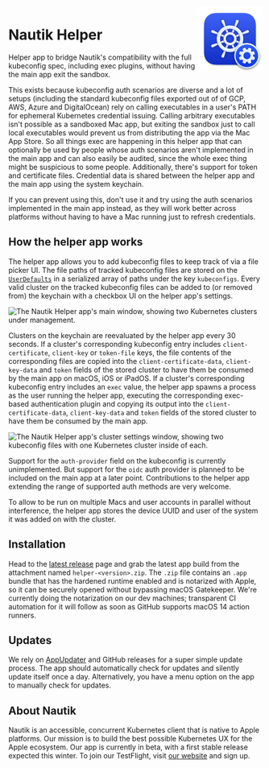 <img src="/Nautik Helper/Assets.xcassets/AppIcon.appiconset/app_icon_helper_256.png" align="right" width="128" height="128" />

# Nautik Helper

<!-- [![CI](https://github.com/nautik-io/helper/actions/workflows/ci.yml/badge.svg)](https://github.com/nautik-io/helper/actions/workflows/ci.yml)
[![Release](https://github.com/nautik-io/helper/actions/workflows/release.yml/badge.svg)](https://github.com/nautik-io/helper/actions/workflows/release.yml) -->

Helper app to bridge Nautik's compatibility with the full kubeconfig spec, including exec plugins, without having the main app exit the sandbox.

This exists because kubeconfig auth scenarios are diverse and a lot of setups (including the standard kubeconfig files exported out of of GCP, AWS, Azure and DigitalOcean) rely on calling executables in a user's PATH for ephemeral Kubernetes credential issuing. Calling arbitrary executables isn't possible as a sandboxed Mac app, but exiting the sandbox just to call local executables would prevent us from distributing the app via the Mac App Store. So all things exec are happening in this helper app that can optionally be used by people whose auth scenarios aren't implemented in the main app and can also easily be audited, since the whole exec thing might be suspicious to some people. Additionally, there's support for token and certificate files. Credential data is shared between the helper app and the main app using the system keychain.

If you can prevent using this, don't use it and try using the auth scenarios implemented in the main app instead, as they will work better across platforms without having to have a Mac running just to refresh credentials.

## How the helper app works

The helper app allows you to add kubeconfig files to keep track of via a file picker UI. The file paths of tracked kubeconfig files are stored on the [`UserDefaults`](https://developer.apple.com/documentation/foundation/userdefaults) in a serialized array of paths under the key `kubeconfigs`. Every valid cluster on the tracked kubeconfig files can be added to (or removed from) the keychain with a checkbox UI on the helper app's settings.

<img width="385" alt="The Nautik Helper app's main window, showing two Kubernetes clusters under management." src="https://github.com/nautik-io/helper/assets/19625431/550627e2-e380-4789-af89-a56f1f09e2cc">

Clusters on the keychain are reevaluated by the helper app every 30 seconds. If a cluster's corresponding kubeconfig entry includes `client-certificate`, `client-key` or `token-file` keys, the file contents of the corresponding files are copied into the `client-certificate-data`, `client-key-data` and `token` fields of the stored cluster to have them be consumed by the main app on macOS, iOS or iPadOS. If a cluster's corresponding kubeconfig entry includes an `exec` value, the helper app spawns a process as the user running the helper app, executing the corresponding exec-based authentication plugin and copying its output into the `client-certificate-data`, `client-key-data` and `token` fields of the stored cluster to have them be consumed by the main app.

<img width="472" alt="The Nautik Helper app's cluster settings window, showing two kubeconfig files with one Kubernetes cluster inside of each." src="https://github.com/nautik-io/helper/assets/19625431/698b8691-5eb1-4b4c-b86b-8bc36da28e43">

Support for the `auth-provider` field on the kubeconfig is currently unimplemented. But support for the `oidc` auth provider is planned to be included on the main app at a later point. Contributions to the helper app extending the range of supported auth methods are very welcome.

To allow to be run on multiple Macs and user accounts in parallel without interference, the helper app stores the device UUID and user of the system it was added on with the cluster.

## Installation

Head to the [latest release](https://github.com/nautik-io/helper/releases/latest) page and grab the latest app build from the attachment named `helper-<version>.zip`. The `.zip` file contains an `.app` bundle that has the hardened runtime enabled and is notarized with Apple, so it can be securely opened without bypassing macOS Gatekeeper. We're currently doing the notarization on our dev machines; transparent CI automation for it will follow as soon as GitHub supports macOS 14 action runners.

## Updates

We rely on [AppUpdater](https://github.com/mxcl/AppUpdater) and GitHub releases for a super simple update process. The app should automatically check for updates and silently update itself once a day. Alternatively, you have a menu option on the app to manually check for updates.

## About Nautik

Nautik is an accessible, concurrent Kubernetes client that is native to Apple platforms. Our mission is to build the best possible Kubernetes UX for the Apple ecosystem. Our app is currently in beta, with a first stable release expected this winter. To join our TestFlight, visit [our website](https://nautik.io) and sign up.
